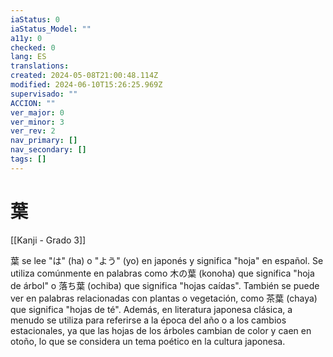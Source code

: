 ```yaml
---
iaStatus: 0
iaStatus_Model: ""
a11y: 0
checked: 0
lang: ES
translations: 
created: 2024-05-08T21:00:48.114Z
modified: 2024-06-10T15:26:25.969Z
supervisado: ""
ACCION: ""
ver_major: 0
ver_minor: 3
ver_rev: 2
nav_primary: []
nav_secondary: []
tags: []
---
```

# 葉

[[Kanji - Grado 3]]

葉 se lee "は" (ha) o "よう" (yo) en japonés y significa "hoja" en español. Se utiliza comúnmente en palabras como 木の葉 (konoha) que significa "hoja de árbol" o 落ち葉 (ochiba) que significa "hojas caídas". También se puede ver en palabras relacionadas con plantas o vegetación, como 茶葉 (chaya) que significa "hojas de té". Además, en literatura japonesa clásica, a menudo se utiliza para referirse a la época del año o a los cambios estacionales, ya que las hojas de los árboles cambian de color y caen en otoño, lo que se considera un tema poético en la cultura japonesa.
